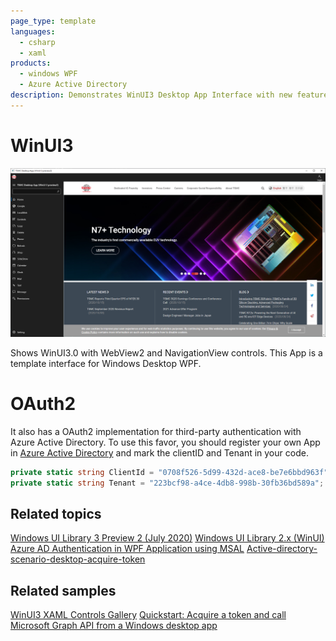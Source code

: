 ```yaml
---
page_type: template
languages:
  - csharp
  - xaml
products:
  - windows WPF
  - Azure Active Directory
description: Demonstrates WinUI3 Desktop App Interface with new features like WebView2 and NavigationView. Demonstrates OAuth2 for third-party authentication with Azure Active Directory.
---
```


# WinUI3 

![WinUI_Desktop Screenshot](README_Images/WinUI_Desktop.png)

Shows WinUI3.0 with WebView2 and NavigationView controls. This App is a template interface for Windows Desktop WPF. 


# OAuth2

It also has a OAuth2 implementation for third-party authentication with Azure Active Directory. To use this favor, you should register your own App in [Azure Active Directory](https://azure.microsoft.com/zh-tw/services/active-directory/) and mark the clientID and Tenant in your code. 

```csharp 
private static string ClientId = "0708f526-5d99-432d-ace8-be7e6bbd963f";
private static string Tenant = "223bcf98-a4ce-4db8-998b-30fb36bd589a";
```

## Related topics


[Windows UI Library 3 Preview 2 (July 2020)](https://docs.microsoft.com/en-us/windows/apps/winui/winui3)
[Windows UI Library 2.x (WinUI)](https://docs.microsoft.com/uwp/toolkits/winui/)
[Azure AD Authentication in WPF Application using MSAL](https://manojchoudhari.wordpress.com/2020/05/29/azure-ad-authentication-in-wpf-application-using-msal/)
[Active-directory-scenario-desktop-acquire-token](https://docs.microsoft.com/zh-tw/azure/active-directory/develop/scenario-desktop-acquire-token?tabs=dotnet)

## Related samples
[WinUI3 XAML Controls Gallery](https://github.com/microsoft/Xaml-Controls-Gallery/tree/winui3preview)
[Quickstart: Acquire a token and call Microsoft Graph API from a Windows desktop app](https://docs.microsoft.com/zh-tw/azure/active-directory/develop/quickstart-v2-windows-desktop)  